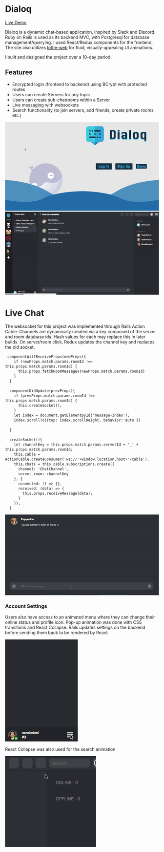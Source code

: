 # Dialoq
[Live Demo](http://dialoq.io/#/)

Dialoq is a dynamic chat-based application, inspired by Slack and Discord. Ruby on Rails is used as its backend MVC, with Postgresql for database management/querying. I used React/Redux components for the frontend. The site also utilizes [lottie-web](https://github.com/airbnb/lottie-web) for fluid, visually-appealing UI animations.

I built and designed the project over a 10-day period.

## Features
* Encrypted login (frontend to backend) using BCrypt with protected routes
* Users can create Servers for any topic
* Users can create sub-chatrooms within a Server
* Live messaging with websockets 
* Search functionality (to join servers, add friends, create private rooms etc.)

![Dialoq Splash Page](https://raw.githubusercontent.com/mvaleriani/Dialoq/4349c21da8f42d4d65af5e0068ac8e04532fdb7c/Splash.gif)
![Main Page](https://raw.githubusercontent.com/mvaleriani/Dialoq/master/app/assets/Mainpage.gif)

# Live Chat
The websocket for this project was implemented through Rails Action Cable. Channels are dynamically created via  a key composed of the server and room database ids. Hash values for each may replace this in later builds. On server/room click, Redux updates the channel key and replaces the old socket.

     componentWillReceiveProps(newProps){
        if (newProps.match.params.roomId !== this.props.match.params.roomId) {
          this.props.fetchRoomMessages(newProps.match.params.roomId)
        }
      }

      componentDidUpdate(prevProps){
        if (prevProps.match.params.roomId !== this.props.match.params.roomId) {
          this.createSocket();
        }
        let index = document.getElementById('message-index');
        index.scrollTo({top: index.scrollHeight, behavior:'auto'})

      }

      createSocket(){
        let channelKey = this.props.match.params.serverId + '_' + this.props.match.params.roomId;
        this.cable = ActionCable.createConsumer('ws://'+window.location.host+'/cable');
        this.chats = this.cable.subscriptions.create({
          channel: 'ChatChannel',
          server_room: channelKey
        }, {
          connected: () => {},
          received: (data) => {
            this.props.receiveMessage(data);
          }
        });
      }

![Live Chat](https://raw.githubusercontent.com/mvaleriani/Dialoq/master/app/assets/chat.gif)

### Account Settings
Users also have access to an animated menu where they can change their online status and profile icon. Pop-up animation was done with CSS transitions and React Collapse. Rails updates settings on the backend before sending them back to be rendered by React.

![Account Menu](https://raw.githubusercontent.com/mvaleriani/Dialoq/master/app/assets/menu.gif)

React Collapse was also used for the search animation

![Search](https://raw.githubusercontent.com/mvaleriani/Dialoq/master/app/assets/search.gif)
